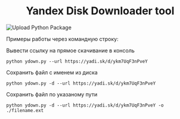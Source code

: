 <h1 align="center">Yandex Disk Downloader tool</h1>

![Upload Python Package](https://github.com/IamSVP94/ydown/workflows/Upload%20Python%20Package/badge.svg?branch=0.1&event=release)

<!--
<p align="center">
  <a href="https://pypi.org/project/IamSVP">
    <img alt="test.pypi link" alt="PyPI" src="https://img.shields.io/pypi/v/0.0.1?color=green&logo=Pypi&logoColor=green&style=for-the-badge">
  </a>
</p>
-->

Примеры работы через командную строку:

Вывести ссылку на прямое скачивание в консоль
```
python ydown.py --url https://yadi.sk/d/ykm7UqF3nPveY 
```
Сохранить файл с именем из диска
```
python ydown.py -d --url https://yadi.sk/d/ykm7UqF3nPveY 
```
Сохранить файл по указаному пути
```
python ydown.py -d --url https://yadi.sk/d/ykm7UqF3nPveY -o ./filename.ext
```
